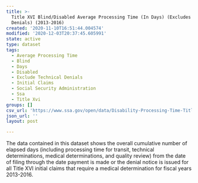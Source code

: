 ```yaml
---
title: >-
  Title XVI Blind/Disabled Average Processing Time (In Days) (Excludes Technical
  Denials) (2013-2016)
created: '2020-11-10T16:51:44.004574'
modified: '2020-12-03T20:37:45.605991'
state: active
type: dataset
tags:
  - Average Processing Time
  - Blind
  - Days
  - Disabled
  - Exclude Technical Denials
  - Initial Claims
  - Social Security Administration
  - Ssa
  - Title Xvi
groups: []
csv_url: 'https://www.ssa.gov/open/data/Disability-Processing-Time-Title-XVI.csv'
json_url: ''
layout: post

---
```

The data contained in this dataset shows the overall cumulative number of elapsed days (including processing time for transit, technical determinations, medical determinations, and quality review) from the date of filing through the date payment is made or the denial notice is issued for all Title XVI initial claims that require a medical determination for fiscal years 2013-2016.
